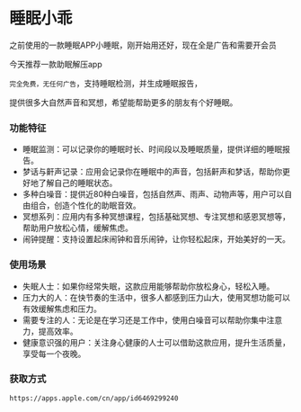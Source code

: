# 睡眠小乖
之前使用的一款睡眠APP小睡眠，刚开始用还好，现在全是广告和需要开会员

今天推荐一款助眠解压app

`完全免费，无任何广告`，支持睡眠检测，并生成睡眠报告，

提供很多大自然声音和冥想，希望能帮助更多的朋友有个好睡眠。

### 功能特征
- 睡眠监测：可以记录你的睡眠时长、时间段以及睡眠质量，提供详细的睡眠报告。
- 梦话与鼾声记录：应用会记录你在睡眠中的声音，包括鼾声和梦话，帮助你更好地了解自己的睡眠状态。
- 多种白噪音：提供近80种白噪音，包括自然声、雨声、动物声等，用户可以自由组合，创造个性化的助眠音效。
- 冥想系列：应用内有多种冥想课程，包括基础冥想、专注冥想和感恩冥想等，帮助用户放松心情，缓解焦虑。
- 闹钟提醒：支持设置起床闹钟和音乐闹钟，让你轻松起床，开始美好的一天。


### 使用场景

- 失眠人士：如果你经常失眠，这款应用能够帮助你放松身心，轻松入睡。
- 压力大的人：在快节奏的生活中，很多人都感到压力山大，使用冥想功能可以有效缓解焦虑和压力。
- 需要专注的人：无论是在学习还是工作中，使用白噪音可以帮助你集中注意力，提高效率。
- 健康意识强的用户：关注身心健康的人士可以借助这款应用，提升生活质量，享受每一个夜晚。


### 获取方式

`https://apps.apple.com/cn/app/id6469299240`